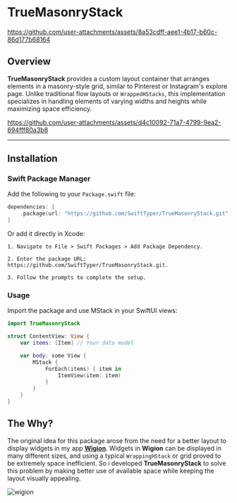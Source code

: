 # TrueMasonryStack

https://github.com/user-attachments/assets/8a53cdff-aee1-4b17-b60c-86d177b68164

## Overview

**TrueMasonryStack** provides a custom layout container that arranges elements in a masonry-style grid, similar to Pinterest or Instagram's explore page. Unlike traditional flow layouts or `WrappedHStacks`, this implementation specializes in handling elements of varying widths and heights while maximizing space efficiency.

https://github.com/user-attachments/assets/d4c10092-71a7-4799-9ea2-694fff80a3b8

---

## Installation

### Swift Package Manager

Add the following to your `Package.swift` file:

```swift
dependencies: [
    .package(url: "https://github.com/SwiftTyper/TrueMasonryStack.git", from: "1.0.0")
]
```

Or add it directly in Xcode:

    1. Navigate to File > Swift Packages > Add Package Dependency.

    2. Enter the package URL: https://github.com/SwiftTyper/TrueMasonryStack.git.
    
    3. Follow the prompts to complete the setup.

### Usage

Import the package and use MStack in your SwiftUI views:
```swift
import TrueMasonryStack

struct ContentView: View {
    var items: [Item] // Your data model

    var body: some View {
        MStack {
            ForEach(items) { item in
                ItemView(item: item)
            }
        }
    }
}
```

## The Why?

The original idea for this package arose from the need for a better layout to display widgets in my app **[Wigion](https://apps.apple.com/us/app/wigion/id6578453601)**. Widgets in **Wigion** can be displayed in many different sizes, and using a typical `WrappingHStack` or grid proved to be extremely space inefficient. So i developed **TrueMasonryStack** to solve this problem by making better use of available space while keeping the layout visually appealing.


![wigion](https://github.com/user-attachments/assets/49bb329d-dfae-4844-b1cb-711b9db9165c)
